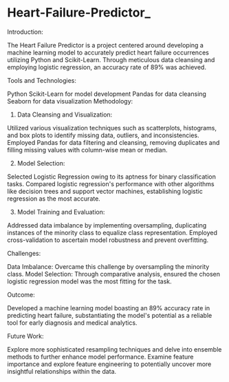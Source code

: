 # Heart-Failure-Predictor_

Introduction:

The Heart Failure Predictor is a project centered around developing a machine learning model to accurately predict heart failure occurrences utilizing Python and Scikit-Learn. Through meticulous data cleansing and employing logistic regression, an accuracy rate of 89% was achieved.

Tools and Technologies:

Python
Scikit-Learn for model development
Pandas for data cleansing
Seaborn for data visualization
Methodology:

1. Data Cleansing and Visualization:
   
Utilized various visualization techniques such as scatterplots, histograms, and box plots to identify missing data, outliers, and inconsistencies.
Employed Pandas for data filtering and cleansing, removing duplicates and filling missing values with column-wise mean or median.

2. Model Selection:
   
Selected Logistic Regression owing to its aptness for binary classification tasks.
Compared logistic regression's performance with other algorithms like decision trees and support vector machines, establishing logistic regression as the most accurate.

3. Model Training and Evaluation:
   
Addressed data imbalance by implementing oversampling, duplicating instances of the minority class to equalize class representation.
Employed cross-validation to ascertain model robustness and prevent overfitting.

Challenges:

Data Imbalance: Overcame this challenge by oversampling the minority class.
Model Selection: Through comparative analysis, ensured the chosen logistic regression model was the most fitting for the task.

Outcome:

Developed a machine learning model boasting an 89% accuracy rate in predicting heart failure, substantiating the model's potential as a reliable tool for early diagnosis and medical analytics.

Future Work:

Explore more sophisticated resampling techniques and delve into ensemble methods to further enhance model performance.
Examine feature importance and explore feature engineering to potentially uncover more insightful relationships within the data.
